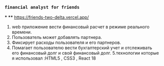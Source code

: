 ### `financial analyst for friends`

**\*
\*\*** https://friends-two-delta.vercel.app/

1. web приложение вести финансовый расчет в режиме реального времени.
2. Пользователь может добавлять партнера.
3. Фиксирует расходы пользователя и его партнеров.
4. Помагает пользователю вести бухгалтерский учет и отслеживать его финансовый долг и свой финансовый долг. 5.технологии которые я использовал :HTML5 , CSS3 , React 18
